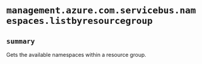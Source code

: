# `management.azure.com.servicebus.namespaces.listbyresourcegroup`

## `summary`
Gets the available namespaces within a resource group.


